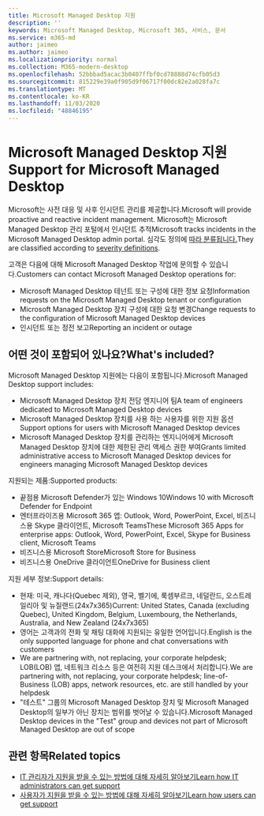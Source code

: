 ```yaml
---
title: Microsoft Managed Desktop 지원
description: ''
keywords: Microsoft Managed Desktop, Microsoft 365, 서비스, 문서
ms.service: m365-md
author: jaimeo
ms.author: jaimeo
ms.localizationpriority: normal
ms.collection: M365-modern-desktop
ms.openlocfilehash: 52bbbad5acac3b0407ffbf0cd78888d74cfb05d3
ms.sourcegitcommit: 815229e39a0f905d9f06717f00dc82e2a028fa7c
ms.translationtype: MT
ms.contentlocale: ko-KR
ms.lasthandoff: 11/03/2020
ms.locfileid: "48846195"
---
```

# <a name="support-for-microsoft-managed-desktop"></a><span data-ttu-id="470af-103">Microsoft Managed Desktop 지원</span><span class="sxs-lookup"><span data-stu-id="470af-103">Support for Microsoft Managed Desktop</span></span>

<span data-ttu-id="470af-104">Microsoft는 사전 대응 및 사후 인시던트 관리를 제공합니다.</span><span class="sxs-lookup"><span data-stu-id="470af-104">Microsoft will provide proactive and reactive incident management.</span></span> <span data-ttu-id="470af-105">Microsoft는 Microsoft Managed Desktop 관리 포털에서 인시던트 추적</span><span class="sxs-lookup"><span data-stu-id="470af-105">Microsoft tracks incidents in the Microsoft Managed Desktop admin portal.</span></span> <span data-ttu-id="470af-106">심각도 정의에 [따라 분류됩니다.](../working-with-managed-desktop/admin-support.md#sev)</span><span class="sxs-lookup"><span data-stu-id="470af-106">They are classified according to [severity definitions](../working-with-managed-desktop/admin-support.md#sev).</span></span>

<span data-ttu-id="470af-107">고객은 다음에 대해 Microsoft Managed Desktop 작업에 문의할 수 있습니다.</span><span class="sxs-lookup"><span data-stu-id="470af-107">Customers can contact Microsoft Managed Desktop operations for:</span></span>
- <span data-ttu-id="470af-108">Microsoft Managed Desktop 테넌트 또는 구성에 대한 정보 요청</span><span class="sxs-lookup"><span data-stu-id="470af-108">Information requests on the Microsoft Managed Desktop tenant or configuration</span></span>
- <span data-ttu-id="470af-109">Microsoft Managed Desktop 장치 구성에 대한 요청 변경</span><span class="sxs-lookup"><span data-stu-id="470af-109">Change requests to the configuration of Microsoft Managed Desktop devices</span></span>
- <span data-ttu-id="470af-110">인시던트 또는 정전 보고</span><span class="sxs-lookup"><span data-stu-id="470af-110">Reporting an incident or outage</span></span>

## <a name="whats-included"></a><span data-ttu-id="470af-111">어떤 것이 포함되어 있나요?</span><span class="sxs-lookup"><span data-stu-id="470af-111">What's included?</span></span>

<span data-ttu-id="470af-112">Microsoft Managed Desktop 지원에는 다음이 포함됩니다.</span><span class="sxs-lookup"><span data-stu-id="470af-112">Microsoft Managed Desktop support includes:</span></span>

- <span data-ttu-id="470af-113">Microsoft Managed Desktop 장치 전담 엔지니어 팀</span><span class="sxs-lookup"><span data-stu-id="470af-113">A team of engineers dedicated to Microsoft Managed Desktop devices</span></span>
- <span data-ttu-id="470af-114">Microsoft Managed Desktop 장치를 사용 하는 사용자를 위한 지원 옵션</span><span class="sxs-lookup"><span data-stu-id="470af-114">Support options for users with Microsoft Managed Desktop devices</span></span>
- <span data-ttu-id="470af-115">Microsoft Managed Desktop 장치를 관리하는 엔지니어에게 Microsoft Managed Desktop 장치에 대한 제한된 관리 액세스 권한 부여</span><span class="sxs-lookup"><span data-stu-id="470af-115">Grants limited administrative access to Microsoft Managed Desktop devices for engineers managing Microsoft Managed Desktop devices</span></span> 

<span data-ttu-id="470af-116">지원되는 제품:</span><span class="sxs-lookup"><span data-stu-id="470af-116">Supported products:</span></span>

- <span data-ttu-id="470af-117">끝점용 Microsoft Defender가 있는 Windows 10</span><span class="sxs-lookup"><span data-stu-id="470af-117">Windows 10 with Microsoft Defender for Endpoint</span></span>
- <span data-ttu-id="470af-118">엔터프라이즈용 Microsoft 365 앱: Outlook, Word, PowerPoint, Excel, 비즈니스용 Skype 클라이언트, Microsoft Teams</span><span class="sxs-lookup"><span data-stu-id="470af-118">These Microsoft 365 Apps for enterprise apps: Outlook, Word, PowerPoint, Excel, Skype for Business client, Microsoft Teams</span></span> 
- <span data-ttu-id="470af-119">비즈니스용 Microsoft Store</span><span class="sxs-lookup"><span data-stu-id="470af-119">Microsoft Store for Business</span></span> 
- <span data-ttu-id="470af-120">비즈니스용 OneDrive 클라이언트</span><span class="sxs-lookup"><span data-stu-id="470af-120">OneDrive for Business client</span></span> 

<span data-ttu-id="470af-121">지원 세부 정보:</span><span class="sxs-lookup"><span data-stu-id="470af-121">Support details:</span></span>

- <span data-ttu-id="470af-122">현재: 미국, 캐나다(Quebec 제외), 영국, 벨기에, 룩셈부르크, 네덜란드, 오스트레일리아 및 뉴질랜드(24x7x365)</span><span class="sxs-lookup"><span data-stu-id="470af-122">Current: United States, Canada (excluding Quebec), United Kingdom, Belgium, Luxembourg, the Netherlands, Australia, and New Zealand (24x7x365)</span></span> 
- <span data-ttu-id="470af-123">영어는 고객과의 전화 및 채팅 대화에 지원되는 유일한 언어입니다.</span><span class="sxs-lookup"><span data-stu-id="470af-123">English is the only supported language for phone and chat conversations with customers</span></span> 
- <span data-ttu-id="470af-124">We are partnering with, not replacing, your corporate helpdesk; LOB(LOB) 앱, 네트워크 리소스 등은 여전히 지원 데스크에서 처리합니다.</span><span class="sxs-lookup"><span data-stu-id="470af-124">We are partnering with, not replacing, your corporate helpdesk; line-of-Business (LOB) apps, network resources, etc. are still handled by your helpdesk</span></span> 
- <span data-ttu-id="470af-125">"테스트" 그룹의 Microsoft Managed Desktop 장치 및 Microsoft Managed Desktop의 일부가 아닌 장치는 범위를 벗어날 수 있습니다.</span><span class="sxs-lookup"><span data-stu-id="470af-125">Microsoft Managed Desktop devices in the "Test" group and devices not part of Microsoft Managed Desktop are out of scope</span></span> 


## <a name="related-topics"></a><span data-ttu-id="470af-126">관련 항목</span><span class="sxs-lookup"><span data-stu-id="470af-126">Related topics</span></span>

- [<span data-ttu-id="470af-127">IT 관리자가 지원을 받을 수 있는 방법에 대해 자세히 알아보기</span><span class="sxs-lookup"><span data-stu-id="470af-127">Learn how IT administrators can get support</span></span>](../working-with-managed-desktop/admin-support.md)
- [<span data-ttu-id="470af-128">사용자가 지원을 받을 수 있는 방법에 대해 자세히 알아보기</span><span class="sxs-lookup"><span data-stu-id="470af-128">Learn how users can get support</span></span>](../working-with-managed-desktop/end-user-support.md)
